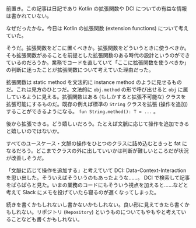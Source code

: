 前置き。この記事は日記であり Kotlin の拡張関数や DCI についての有益な情報は書かれていない。

なぜだったかな。今日は Kotlin の拡張関数 (extension functions) について考えていた。

そうだ。拡張関数をどこに置くべきか。拡張関数をどういうときに使うべきか。そも拡張関数があることを前提とした拡張関数のある時代の設計というのができているのだろうか。業務でコードを直していて「ここに拡張関数を使うべきか」の判断に迷ったことが拡張関数について考えていた理由だった。

拡張関数は static method を文法的に instance method のように見せるものだ。これは見方のひとつだ。文法的に `obj.method` の形で呼び出せると `obj` に属しているように見える。拡張関数はある (もしかすると拡張不可能な) クラスを拡張可能にするものだ。既存の例えば標準の `String` クラスを拡張 (操作を追加) することができるようになる。 `fun String.method(): T = ...` 。

後から拡張できる。どう嬉しいだろう。たとえば文脈に応じて操作を追加できると嬉しいのではないか。

すべてのユースケース・文脈の操作をひとつのクラスに詰め込むときっと fat になるだろう。どこまでクラスの外に出していいかは判断が難しいところだが状況が改善しそうだ。

「文脈に応じて操作を追加する」と考えていて DCI: Data-Context-Interaction を思い出した。そういえばそういうのもあったような……。 DCI で検索して記事をぱらぱらと見た。いまの業務のコードにもそういう視点を加えると……などと考えて Slack にメモを投げていたら寝るのが遅くなってしまった。

続きを書くかもしれないし書かないかもしれない。良い形に見えてきたら書くかもしれない。リポジトリ (`Repository`) というものについてもやもやと考えていることなども書くかもしれない。
